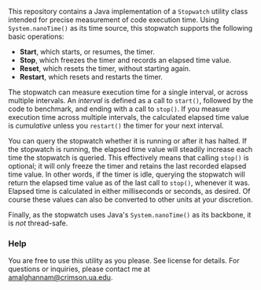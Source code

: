 This repository contains a Java implementation of a ```Stopwatch``` utility class intended for precise measurement of code execution time. 
Using ```System.nanoTime()``` as its time source, this stopwatch supports the following basic operations:

- **Start**, which starts, or resumes, the timer. 
- **Stop**, which freezes the timer and records an elapsed time value. 
- **Reset**, which resets the timer, without starting again. 
- **Restart**, which resets and restarts the timer. 

The stopwatch can measure execution time for a single interval, or across multiple intervals. An *interval* is defined as a call to 
```start()```, followed by the code to benchmark, and ending with a call to ```stop()```. If you measure execution time across multiple 
intervals, the calculated elapsed time value is *cumulative* unless you ```restart()``` the timer for your next interval. 

You can query the stopwatch whether it is running or after it has halted. If the stopwatch is running, the elapsed time value will 
steadily increase each time the stopwatch is queried. This effectively means that calling ```stop()``` is optional; it will only freeze 
the timer and retains the last recorded elapsed time value. In other words, if the timer is idle, querying the stopwatch 
will return the elapsed time value as of the last call to ```stop()```, whenever it was. Elapsed time is calculated in either milliseconds or seconds, as desired. Of course these values can also be converted to other units at your discretion. 

Finally, as the stopwatch uses Java's ```System.nanoTime()``` as its backbone, it is *not* thread-safe. 

### Help 
You are free to use this utility as you please. See license for details. For questions or inquiries, please contact me at 
amalghannam@crimson.ua.edu. 

